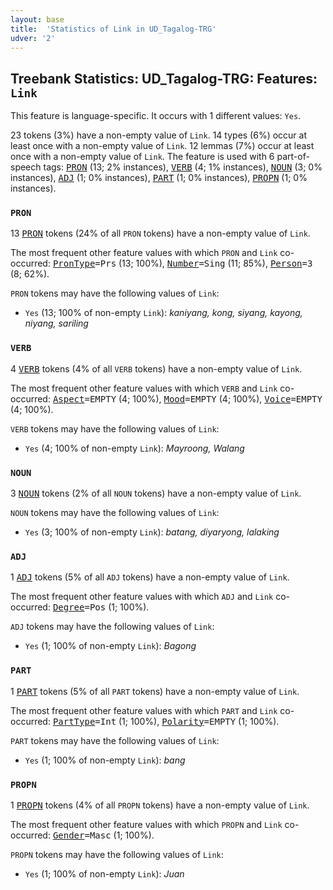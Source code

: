 ```yaml
---
layout: base
title:  'Statistics of Link in UD_Tagalog-TRG'
udver: '2'
---
```


## Treebank Statistics: UD_Tagalog-TRG: Features: `Link`

This feature is language-specific.
It occurs with 1 different values: `Yes`.

23 tokens (3%) have a non-empty value of `Link`.
14 types (6%) occur at least once with a non-empty value of `Link`.
12 lemmas (7%) occur at least once with a non-empty value of `Link`.
The feature is used with 6 part-of-speech tags: <tt><a href="tl_trg-pos-PRON.html">PRON</a></tt> (13; 2% instances), <tt><a href="tl_trg-pos-VERB.html">VERB</a></tt> (4; 1% instances), <tt><a href="tl_trg-pos-NOUN.html">NOUN</a></tt> (3; 0% instances), <tt><a href="tl_trg-pos-ADJ.html">ADJ</a></tt> (1; 0% instances), <tt><a href="tl_trg-pos-PART.html">PART</a></tt> (1; 0% instances), <tt><a href="tl_trg-pos-PROPN.html">PROPN</a></tt> (1; 0% instances).

### `PRON`

13 <tt><a href="tl_trg-pos-PRON.html">PRON</a></tt> tokens (24% of all `PRON` tokens) have a non-empty value of `Link`.

The most frequent other feature values with which `PRON` and `Link` co-occurred: <tt><a href="tl_trg-feat-PronType.html">PronType</a></tt><tt>=Prs</tt> (13; 100%), <tt><a href="tl_trg-feat-Number.html">Number</a></tt><tt>=Sing</tt> (11; 85%), <tt><a href="tl_trg-feat-Person.html">Person</a></tt><tt>=3</tt> (8; 62%).

`PRON` tokens may have the following values of `Link`:

* `Yes` (13; 100% of non-empty `Link`): <em>kaniyang, kong, siyang, kayong, niyang, sariling</em>

### `VERB`

4 <tt><a href="tl_trg-pos-VERB.html">VERB</a></tt> tokens (4% of all `VERB` tokens) have a non-empty value of `Link`.

The most frequent other feature values with which `VERB` and `Link` co-occurred: <tt><a href="tl_trg-feat-Aspect.html">Aspect</a></tt><tt>=EMPTY</tt> (4; 100%), <tt><a href="tl_trg-feat-Mood.html">Mood</a></tt><tt>=EMPTY</tt> (4; 100%), <tt><a href="tl_trg-feat-Voice.html">Voice</a></tt><tt>=EMPTY</tt> (4; 100%).

`VERB` tokens may have the following values of `Link`:

* `Yes` (4; 100% of non-empty `Link`): <em>Mayroong, Walang</em>

### `NOUN`

3 <tt><a href="tl_trg-pos-NOUN.html">NOUN</a></tt> tokens (2% of all `NOUN` tokens) have a non-empty value of `Link`.

`NOUN` tokens may have the following values of `Link`:

* `Yes` (3; 100% of non-empty `Link`): <em>batang, diyaryong, lalaking</em>

### `ADJ`

1 <tt><a href="tl_trg-pos-ADJ.html">ADJ</a></tt> tokens (5% of all `ADJ` tokens) have a non-empty value of `Link`.

The most frequent other feature values with which `ADJ` and `Link` co-occurred: <tt><a href="tl_trg-feat-Degree.html">Degree</a></tt><tt>=Pos</tt> (1; 100%).

`ADJ` tokens may have the following values of `Link`:

* `Yes` (1; 100% of non-empty `Link`): <em>Bagong</em>

### `PART`

1 <tt><a href="tl_trg-pos-PART.html">PART</a></tt> tokens (5% of all `PART` tokens) have a non-empty value of `Link`.

The most frequent other feature values with which `PART` and `Link` co-occurred: <tt><a href="tl_trg-feat-PartType.html">PartType</a></tt><tt>=Int</tt> (1; 100%), <tt><a href="tl_trg-feat-Polarity.html">Polarity</a></tt><tt>=EMPTY</tt> (1; 100%).

`PART` tokens may have the following values of `Link`:

* `Yes` (1; 100% of non-empty `Link`): <em>bang</em>

### `PROPN`

1 <tt><a href="tl_trg-pos-PROPN.html">PROPN</a></tt> tokens (4% of all `PROPN` tokens) have a non-empty value of `Link`.

The most frequent other feature values with which `PROPN` and `Link` co-occurred: <tt><a href="tl_trg-feat-Gender.html">Gender</a></tt><tt>=Masc</tt> (1; 100%).

`PROPN` tokens may have the following values of `Link`:

* `Yes` (1; 100% of non-empty `Link`): <em>Juan</em>

